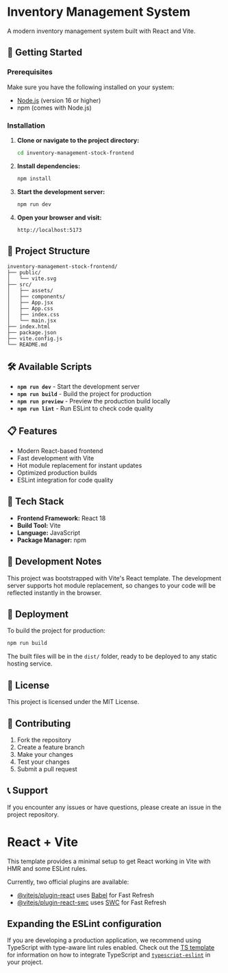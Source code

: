 # Inventory Management System

A modern inventory management system built with React and Vite.

## 🚀 Getting Started

### Prerequisites

Make sure you have the following installed on your system:
- [Node.js](https://nodejs.org/) (version 16 or higher)
- npm (comes with Node.js)

### Installation

1. **Clone or navigate to the project directory:**
   ```bash
   cd inventory-management-stock-frontend
   ```

2. **Install dependencies:**
   ```bash
   npm install
   ```

3. **Start the development server:**
   ```bash
   npm run dev
   ```

4. **Open your browser and visit:**
   ```
   http://localhost:5173
   ```

## 📁 Project Structure

```
inventory-management-stock-frontend/
├── public/
│   └── vite.svg
├── src/
│   ├── assets/
│   ├── components/
│   ├── App.jsx
│   ├── App.css
│   ├── index.css
│   └── main.jsx
├── index.html
├── package.json
├── vite.config.js
└── README.md
```

## 🛠️ Available Scripts

- **`npm run dev`** - Start the development server
- **`npm run build`** - Build the project for production
- **`npm run preview`** - Preview the production build locally
- **`npm run lint`** - Run ESLint to check code quality

## 📋 Features

- Modern React-based frontend
- Fast development with Vite
- Hot module replacement for instant updates
- Optimized production builds
- ESLint integration for code quality

## 🔧 Tech Stack

- **Frontend Framework:** React 18
- **Build Tool:** Vite
- **Language:** JavaScript
- **Package Manager:** npm

## 📝 Development Notes

This project was bootstrapped with Vite's React template. The development server supports hot module replacement, so changes to your code will be reflected instantly in the browser.

## 🚀 Deployment

To build the project for production:

```bash
npm run build
```

The built files will be in the `dist/` folder, ready to be deployed to any static hosting service.

## 📄 License

This project is licensed under the MIT License.

## 🤝 Contributing

1. Fork the repository
2. Create a feature branch
3. Make your changes
4. Test your changes
5. Submit a pull request

## 📞 Support

If you encounter any issues or have questions, please create an issue in the project repository.






# React + Vite

This template provides a minimal setup to get React working in Vite with HMR and some ESLint rules.

Currently, two official plugins are available:

- [@vitejs/plugin-react](https://github.com/vitejs/vite-plugin-react/blob/main/packages/plugin-react) uses [Babel](https://babeljs.io/) for Fast Refresh
- [@vitejs/plugin-react-swc](https://github.com/vitejs/vite-plugin-react/blob/main/packages/plugin-react-swc) uses [SWC](https://swc.rs/) for Fast Refresh

## Expanding the ESLint configuration

If you are developing a production application, we recommend using TypeScript with type-aware lint rules enabled. Check out the [TS template](https://github.com/vitejs/vite/tree/main/packages/create-vite/template-react-ts) for information on how to integrate TypeScript and [`typescript-eslint`](https://typescript-eslint.io) in your project.

